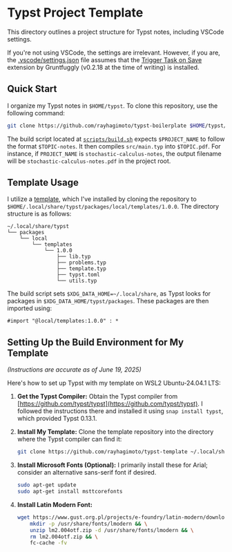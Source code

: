 # Typst Project Template

This directory outlines a project structure for Typst notes, including VSCode settings.

If you're not using VSCode, the settings are irrelevant. However, if you are, the [.vscode/settings.json](.vscode/settings.json) file assumes that the [Trigger Task on Save](https://open-vsx.org/extension/Gruntfuggly/triggertaskonsave) extension by Gruntfuggly (v0.2.18 at the time of writing) is installed.

## Quick Start

I organize my Typst notes in `$HOME/typst`. To clone this repository, use the following command:

```bash
git clone https://github.com/rayhagimoto/typst-boilerplate $HOME/typst/$PROJECT_NAME
```

The build script located at [`scripts/build.sh`](scripts/build.sh) expects `$PROJECT_NAME` to follow the format `$TOPIC-notes`. It then compiles `src/main.typ` into `$TOPIC.pdf`. For instance, if `PROJECT_NAME` is `stochastic-calculus-notes`, the output filename will be `stochastic-calculus-notes.pdf` in the project root.

## Template Usage

I utilize a [template](https://github.com/rayhagimoto/typst-template), which I've installed by cloning the repository to `$HOME/.local/share/typst/packages/local/templates/1.0.0`. The directory structure is as follows:

```
~/.local/share/typst
└── packages
    └── local
        └── templates
            └── 1.0.0
                ├── lib.typ
                ├── problems.typ
                ├── template.typ
                ├── typst.toml
                └── utils.typ
```

The build script sets `$XDG_DATA_HOME=~/.local/share`, as Typst looks for packages in `$XDG_DATA_HOME/typst/packages`. These packages are then imported using:

```typst
#import "@local/templates:1.0.0" : *
```

## Setting Up the Build Environment for My Template

*(Instructions are accurate as of June 19, 2025)*

Here's how to set up Typst with my template on WSL2 Ubuntu-24.04.1 LTS:

1.  **Get the Typst Compiler:**
    Obtain the Typst compiler from [https://github.com/typst/typst](https://github.com/typst/typst). I followed the instructions there and installed it using `snap install typst`, which provided Typst 0.13.1.

2.  **Install My Template:**
    Clone the template repository into the directory where the Typst compiler can find it:

    ```bash
    git clone https://github.com/rayhagimoto/typst-template ~/.local/share/typst/packages/local/templates/1.0.0
    ```

3.  **Install Microsoft Fonts (Optional):**
    I primarily install these for Arial; consider an alternative sans-serif font if desired.

    ```bash
    sudo apt-get update
    sudo apt-get install msttcorefonts
    ```

4.  **Install Latin Modern Font:**

    ```bash
    wget https://www.gust.org.pl/projects/e-foundry/latin-modern/download/lm2.004otf.zip && \
        mkdir -p /usr/share/fonts/lmodern && \
        unzip lm2.004otf.zip -d /usr/share/fonts/lmodern && \
        rm lm2.004otf.zip && \
        fc-cache -fv
    ```